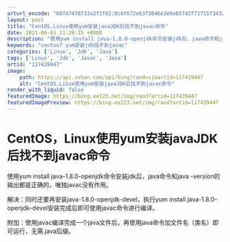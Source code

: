 ```yaml
---
arturl_encode: "68747470733a2f2f62:6c6f672e6373646e2e6e65742f71715f34323732303138332f:61727469636c652f64657461696c732f313137343339343437"
layout: post
title: "CentOS,Linux使用yum安装javaJDK后找不到javac命令"
date: 2021-06-01 11:28:15 +0800
description: "使用yum install java-1.8.0-openjdk命令安装jdk后，java命令和ja"
keywords: "centos7 yum安装jdk找不到javac"
categories: ['Linux', 'Jdk', 'Java']
tags: ['Linux', 'Jdk', 'Javac', 'Java']
artid: "117439447"
image:
    path: https://api.vvhan.com/api/bing?rand=sj&artid=117439447
    alt: "CentOS,Linux使用yum安装javaJDK后找不到javac命令"
render_with_liquid: false
featuredImage: https://bing.ee123.net/img/rand?artid=117439447
featuredImagePreview: https://bing.ee123.net/img/rand?artid=117439447
---
```


# CentOS，Linux使用yum安装javaJDK后找不到javac命令

使用yum install java-1.8.0-openjdk命令安装jdk后，java命令和java -version的输出都是正确的，唯独javac没有作用。

解决：同时还要再安装java-1.8.0-openjdk-devel，执行yum install java-1.8.0-openjdk-devel安装完成后即可使用javac命令进行编译。

附加：使用javac编译完成一个java文件后，再使用java命令加文件名（类名）即可运行，无需.java后缀。